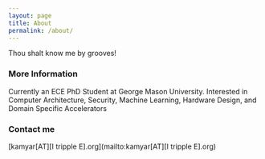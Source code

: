 ```yaml
---
layout: page
title: About
permalink: /about/
---
```


Thou shalt know me by grooves!

### More Information

Currently an ECE PhD Student at George Mason University.
Interested in Computer Architecture, Security, Machine Learning, Hardware Design, and Domain Specific Accelerators

### Contact me

[kamyar[AT][I tripple E].org](mailto:kamyar[AT][I tripple E].org)

